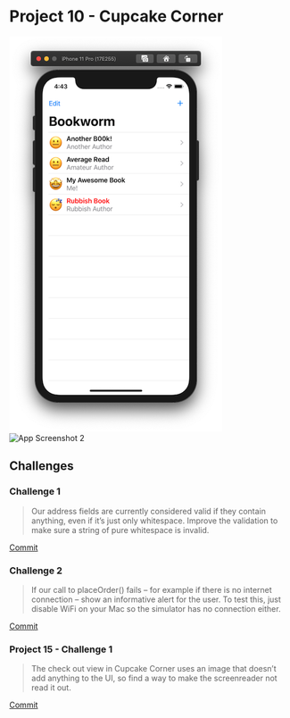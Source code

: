 # Project 10 - Cupcake Corner

![App Screenshot 1](https://raw.githubusercontent.com/usrFri3ndly/100-days-of-swiftui/master/project11/screenshot.png)
![App Screenshot 2](https://raw.githubusercontent.com/usrFri3ndly/100-days-of-swiftui/master/project11/screenshot-delivery.png)

## Challenges

### Challenge 1

> Our address fields are currently considered valid if they contain anything, even if it’s just only whitespace. Improve the validation to make sure a string of pure whitespace is invalid.

[Commit](https://github.com/usrFri3ndly/100-days-of-swiftui/commit/cfe087c20505c4f2e559ac4129961a1dcb8109ff#diff-dc54093c8604f4bc95a3f8afe6e16850)

### Challenge 2

> If our call to placeOrder() fails – for example if there is no internet connection – show an informative alert for the user. To test this, just disable WiFi on your Mac so the simulator has no connection either.

[Commit](https://github.com/usrFri3ndly/100-days-of-swiftui/commit/b1e732ca38a30eefa1efe994c4968ce3d381db8f#diff-dc54093c8604f4bc95a3f8afe6e16850)

### Project 15 - Challenge 1

> The check out view in Cupcake Corner uses an image that doesn’t add anything to the UI, so find a way to make the screenreader not read it out.

[Commit](hhttps://github.com/usrFri3ndly/100-days-of-swiftui/commit/5b3dafd438c8963cfcb0a0cb36a690f40f7e1152#diff-dc54093c8604f4bc95a3f8afe6e16850)


